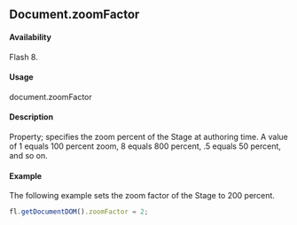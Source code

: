 ## Document.zoomFactor

#### Availability

Flash 8.

#### Usage

document.zoomFactor

#### Description

Property; specifies the zoom percent of the Stage at authoring time. A value of 1 equals 100 percent zoom, 8 equals 800 percent, .5 equals 50 percent, and so on.

#### Example

The following example sets the zoom factor of the Stage to 200 percent.

```javascript
fl.getDocumentDOM().zoomFactor = 2;

```